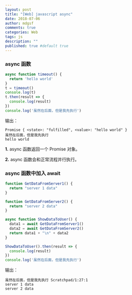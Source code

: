```yaml
---
layout: post
title: "[Web] javascript async"
date: 2018-07-06
author: mdgsf
comments: true
categories: Web
tags: js
description: ""
published: true #default true
---
```


### async 函数

```js
async function timeout() {
  return 'hello world'
}
t = timeout()
console.log(t)
t.then(result => {
  console.log(result)
})
console.log('虽然在后面，但是我先执行')
```

输出：

```
Promise { <state>: "fulfilled", <value>: "hello world" }
虽然在后面，但是我先执行
hello world
```

**1.** async 函数返回一个 Promise 对象。

**2.** async 函数会和正常流程并行执行。

### async 函数中加入 await

```js
function GetDataFromServer1() {
  return "server 1 data"
}

function GetDataFromServer2() {
  return "server 2 data"
}

async function ShowDataToUser() {
  data1 = await GetDataFromServer1()
  data2 = await GetDataFromServer2()
  return data1 + "\n" + data2
}

ShowDataToUser().then(result => {
  console.log(result)
})
console.log('虽然在后面，但是我先执行')
```

输出：

```
虽然在后面，但是我先执行 Scratchpad/1:27:1
server 1 data
server 2 data
```

